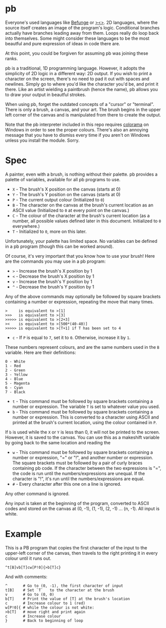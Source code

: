 # pb

Everyone's used languages like [Befunge](http://esolangs.org/wiki/Befunge) or [><>](http://esolangs.org/wiki/Fish). 2D languages, where the source itself creates an image of the program's logic. Conditional branches 
actually have branches leading away from them. Loops really do loop back into themselves. Some might consider these languages to be the most beautful and pure expression of ideas in code there are.

At this point, you could be forgiven for assuming pb was joining these ranks.

pb is a traditional, 1D programming language. However, it adopts the simplicity of 2D logic in a different way: 2D output. If you wish to print a character on the screen, there's no need to pad it out with spaces and 
newlines. Simply go to where you'd like the character you'd be, and print it there. Like an artist wielding a paintbrush (hence the name), pb allows you to draw your output in beautful strokes.

When using pb, forget the outdated concepts of a "cursor" or "terminal". There is only a brush, a canvas, and your art. The brush begins in the upper left corner of the canvas and is manipulated from there to create 
the output.

Note that the pb interpreter included in this repo requires [colorama](https://pypi.python.org/pypi/colorama) on Windows in order to see the proper colours. There's also an annoying message that you have to dismiss
every time if you aren't on Windows unless you install the module. Sorry.

# Spec

A painter, even with a brush, is nothing without their palette. pb provides a palette of variables, available for all pb programs to use.

* `X` - The brush's X position on the canvas (starts at 0)
* `Y` - The brush's Y position on the canvas (starts at 0)
* `P` - The current output colour (Initialized to `0`)
* `B` - The character on the canvas at the brush's current location as an ASCII value (Initialized to `0` at every point on the canvas.)
* `C` - The colour of the character at the brush's current location (as a number, all possible values defined later in this document. Initialized to `0` everywhere.)
* `T` - Initialized to `0`, more on this later.

Unfortunately, your palette has limited space. No variables can be defined in a pb program (though this can be worked around).

Of course, it's very important that you know how to use your brush! Here are the commands you may use in a pb program:

* `>` - Increase the brush's X position by 1
* `<` - Decrease the brush's X position by 1
* `v` - Increase the brush's Y position by 1
* `^` - Decrease the brush's Y position by 1

Any of the above commands may optionally be followed by square brackets containing a number or expression, repeating the move that many times.

    >     is equivalent to >[1]
    >>>   is equivalent to >[3]
    >>>>> is equivalent to >[2+3]
    ><    is equivalent to >[500*(40-40)]
    >>>>> is equivalent to >[T+1] if T has been set to 4

* `c` - If `P` is equal to `7`, set it to `0`. Otherwise, increase it by `1`.

These numbers represent colours, and are the same numbers used in the `B` variable. Here are their definitions:

    0 - White
    1 - Red
    2 - Green
    3 - Yellow
    4 - Blue
    5 - Magenta
    6 - Cyan
    7 - Black

* `t` - This command must be followed by square brackets containing a number or expression. The variable `T` is set to whatever value you used.
* `b` - This command must be followed by square brackets containing a number or expression. This is converted to a character using ASCII and printed at the brush's current location, using the colour contained in `P`.

If `b` is used while the `X` or `Y` is less than 0, it will not be printed to the screen. However, it is saved to the canvas. You can use this as a makeshift variable by going back to the same location and reading the 

* `w` - This command must be followed by square brackets containing a number or expression, "=" or "!", and another number or expression. The square brackets must be followed by a pair of curly braces containing pb 
code. If the character between the two expressions is "=", the code is run until the numbers/expressions are unequal. If the character is "!", it's run until the numbers/expressions are equal.
* `#` - Every character after this one on a line is ignored.

Any other command is ignored.

Any input is taken at the beginning of the program, converted to ASCII codes and stored on the canvas at (0, -1), (1, -1), (2, -1) ... (n, -1). All input is white.

# Example

This is a PB program that copies the first character of the input to the upper-left corner of the canvas, then travels to the right printing it in every colour until it runs out.

    ^t[B]vb[T]cw[P!0]{>b[T]c}

And with comments:

    ^       # Go to (0, -1), the first character of input
    t[B]    # Set `T`	to the character at the brush
    v       # Go to (0, 0)
    b[T]    # Print the value of [T] at the brush's location
    c       # Increase colour to 1 (red)
    w[P!0]{ # while the colour is not white:
    >b[T]   # move right and print again
    c       # Increase colour
    }       # Back to beginning of loop
